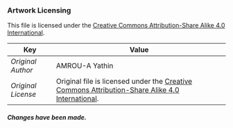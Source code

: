 ### Artwork Licensing

This file is licensed under the [Creative Commons Attribution-Share Alike 4.0 International](https://creativecommons.org/licenses/by-sa/4.0/deed.en).

| Key         | Value     |
| ----------- | ----------|
| *Original Author*    | AMROU-A Yathin |
| *Original License*   | Original file is licensed under the [Creative Commons Attribution-Share Alike 4.0 International](https://creativecommons.org/licenses/by-sa/4.0/deed.en). |

##### Changes have been made.
